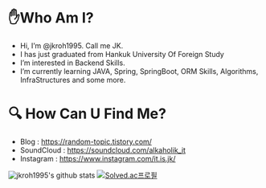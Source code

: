# ✋Who Am I?
- Hi, I’m @jkroh1995. Call me JK.
- I has just graduated from Hankuk University Of Foreign Study
- I’m interested in Backend Skills.
- I’m currently learning JAVA, Spring, SpringBoot, ORM Skills, Algorithms, InfraStructures and some more.

# 🔍 How Can U Find Me?
- Blog : https://random-topic.tistory.com/
- SoundCloud : https://soundcloud.com/alkaholik_it
- Instagram : https://www.instagram.com/it.is.jk/
<!---
jkroh1995/jkroh1995 is a ✨ special ✨ repository because its `README.md` (this file) appears on your GitHub profile.
You can click the Preview link to take a look at your changes.
--->
![jkroh1995's github stats](https://github-readme-stats.vercel.app/api?username=jkroh1995&show_icons=true)
[![Solved.ac프로필](http://mazassumnida.wtf/api/v2/generate_badge?boj=njk1995)](https://solved.ac/njk1995)
